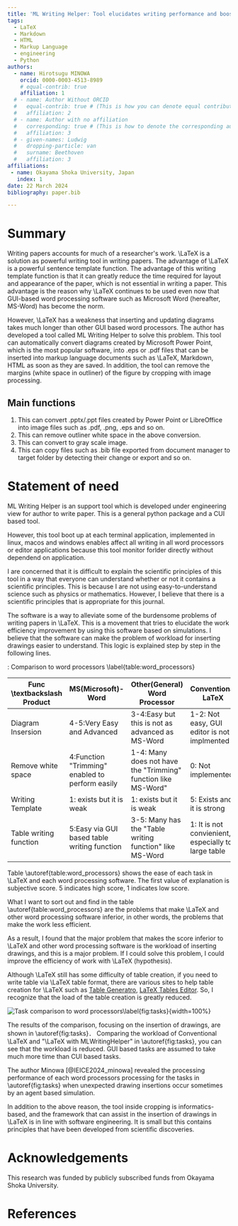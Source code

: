 ```yaml
---
title: 'ML Writing Helper: Tool elucidates writing performance and boosts up writing for scientist and engineer'
tags:
  - LaTeX
  - Markdown
  - HTML
  - Markup Language
  - engineering
  - Python
authors:
  - name: Hirotsugu MINOWA
    orcid: 0000-0003-4513-8989
    # equal-contrib: true
    affiliation: 1
  # - name: Author Without ORCID
  #   equal-contrib: true # (This is how you can denote equal contributions between multiple authors)
  #   affiliation: 2
  # - name: Author with no affiliation
  #   corresponding: true # (This is how to denote the corresponding author)
  #   affiliation: 3
  # - given-names: Ludwig
  #   dropping-particle: van
  #   surname: Beethoven
  #   affiliation: 3
affiliations:
 - name: Okayama Shoka University, Japan
   index: 1
date: 22 March 2024
bibliography: paper.bib

---
```


# Summary


Writing papers accounts for much of a researcher's work. \LaTeX is a solution as powerful writing tool in writing papers. The advantage of \LaTeX is a powerful sentence template function. The advantage of this writing template function is that it can greatly reduce the time required for layout and appearance of the paper, which is not essential in writing a paper. This advantage is the reason why \LaTeX continues to be used even now that GUI-based word processing software such as Microsoft Word (hereafter, MS-Word) has become the norm.

However, \LaTeX has a weakness that inserting and updating diagrams takes much longer than other GUI based word processors. The author has developed a tool called ML Writing Helper to solve this problem. This tool can automatically convert diagrams created by Microsoft Power Point, which is the most popular software, into .eps or .pdf files that can be inserted into markup language documents such as \LaTeX, Markdown, HTML as soon as they are saved. In addition, the tool can remove the margins (white space in outliner) of the figure by cropping with image processing.

## Main functions
1. This can convert .pptx/.ppt files created by Power Point or LibreOffice into image files such as .pdf, .png, .eps and so on.
2. This can remove outliner white space in the above conversion.
3. This can convert to gray scale image.
4. This can copy files such as .bib file exported from document manager to target folder by detecting their change or export and so on.


# Statement of need

ML Writing Helper is an support tool which is developed under engineering view for author to write paper. This is a general python package and a CUI based  tool.

However, this tool boot up at each terminal application, implemented in linux, macos and windows enables affect all writing in all word processors or editor applications because this tool monitor forlder directly without dependend on application.

I are concerned that it is difficult to explain the scientific principles of this tool in a way that everyone can understand whether or not it contains a scientific principles. This is because I are not using easy-to-understand science such as physics or mathematics. However, I believe that there is a scientific principles that is appropriate for this journal.

The software is a way to alleviate some of the burdensome problems of writing papers in \LaTeX. This is a movement that tries to elucidate the work efficiency improvement by using this software based on simulations. I believe that the software can make the problem of workload for inserting drawings easier to understand. This logic is explained step by step in the following lines.


: Comparison to word processors \label{table:word_processors} 

| Func \textbackslash Product | MS(Microsoft)-Word                              | Other(General) Word Processor                                 | Conventional LaTeX                                  | LaTeX with MLWritingHelper |
| --------------------------- | ----------------------------------------------- | ------------------------------------------------------------- | --------------------------------------------------- | -------------------------- |
| Diagram Insersion           | 4-5:Very Easy and Advanced                      | 3-4:Easy but this is not as advanced as MS-Word               | 1-2: Not easy, GUI editor is not implmented         | 5:Very Easy(Auto)          |
| Remove white space          | 4:Function "Trimming" enabled to perform easily | 1-4: Many does not have the "Trimming" function like MS-Word" | 0: Not implemented                                  | 5: Very Easy(Auto)         |
| Writing Template            | 1: exists but it is weak                        | 1: exists but it is weak                                      | 5: Exists and it is strong                          | 5: Exists and it is strong |
| Table writing function      | 5:Easy via GUI based table writing function     | 3-5: Many has the "Table writing function" like MS-Word       | 1: It is not convienient, especially to large table | 1: Same to left            |


Table \autoref{table:word_processors} shows the ease of each task in \LaTeX and each word processing software. The first value of explanation is subjective score. 5 indicates high score, 1 indicates low score.

What I want to sort out and find in the table \autoref{table:word_processors} are the problems that make \LaTeX and other word processing software inferior, in other words, the problems that make the work less efficient.

As a result, I found that the major problem that makes the score inferior to \LaTeX and other word processing software is the workload of inserting drawings, and this is a major problem. If I could solve this problem, I could improve the efficiency of work with \LaTeX (hypothesis).

Although \LaTeX still has some difficulty of table creation, if you need to write table via \LaTeX table format, there are various sites to help table creation for \LaTeX such as [Table Generatro](https://www.tablesgenerator.com/), [LaTeX Tables Editor](https://www.latex-tables.com/). So, I recognize that the load of the table creation is greatly reduced.

![Task comparison to word processors\label{fig:tasks}](fig_gen/task_comparison_en.png){width=100%}

The results of the comparison, focusing on the insertion of drawings, are shown in \autoref{fig:tasks}． Comparing the workload of Conventional \LaTeX and "\LaTeX with MLWritingHelper" in \autoref{fig:tasks}, you can see that the workload is reduced. GUI based tasks are assumed to take much more time than CUI based tasks.


The author Minowa [@IEICE2024_minowa] revealed the processing performance of each word processors processing for the tasks in \autoref{fig:tasks} when unexpected drawing insertions occur sometimes by an agent based simulation.


In addition to the above reason, the tool inside cropping is informatics-based, and the framework that can assist in the insertion of drawings in \LaTeX is in line with software engineering. It is small but this contains principles that have been developed from scientific discoveries.


# Acknowledgements

This research was funded by publicly subscribed funds from Okayama Shoka University.

# References
